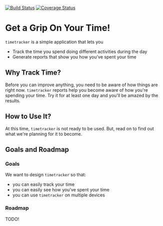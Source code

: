 [![Build Status](https://travis-ci.org/mikaeilorfanian/timetracker.svg?branch=master)](https://travis-ci.org/mikaeilorfanian/timetracker)
[![Coverage Status](https://coveralls.io/repos/github/mikaeilorfanian/timetracker/badge.svg?branch=master)](https://coveralls.io/github/mikaeilorfanian/timetracker?branch=master)
# Get a Grip On Your Time!
`timetracker` is a simple application that lets you
* Track the time you spend doing different activities during the day
* Generate reports that show you how you've spent your time

## Why Track Time?
Before you can improve anything, you need to be aware of how things are right now. `timetracker` reports help you become aware of how you're spending your time. Try it for at least one day and you'll be amazed by the results.

## How to Use It?
At this time, `timetracker` is not ready to be used. But, read on to find out what we're planning for it to become.

## Goals and Roadmap
### Goals
We want to design `timetracker` so that:
* you can easily track your time
* you can easily see how you've spent your time
* you can use `timetracker` on multiple devices

### Roadmap
TODO!
